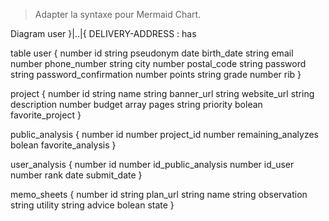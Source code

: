 
> Adapter la syntaxe pour Mermaid Chart.

Diagram
    user }|..|{ DELIVERY-ADDRESS : has



table user {
    number id
    string pseudonym
    date birth_date
    string email
    number phone_number
    string city
    number postal_code
    string password
    string password_confirmation
    number points
    string grade
    number rib
}

project {
    number id
    string name
    string banner_url
    string website_url
    string description
    number budget
    array pages
    string priority
    bolean favorite_project
}

public_analysis {
    number id
    number project_id
    number remaining_analyzes
    bolean favorite_analysis
}

user_analysis {
    number id
    number id_public_analysis
    number id_user
    number rank
    date submit_date
}

memo_sheets {
    number id
    string plan_url
    string name
    string observation
    string utility
    string advice
    bolean state
}